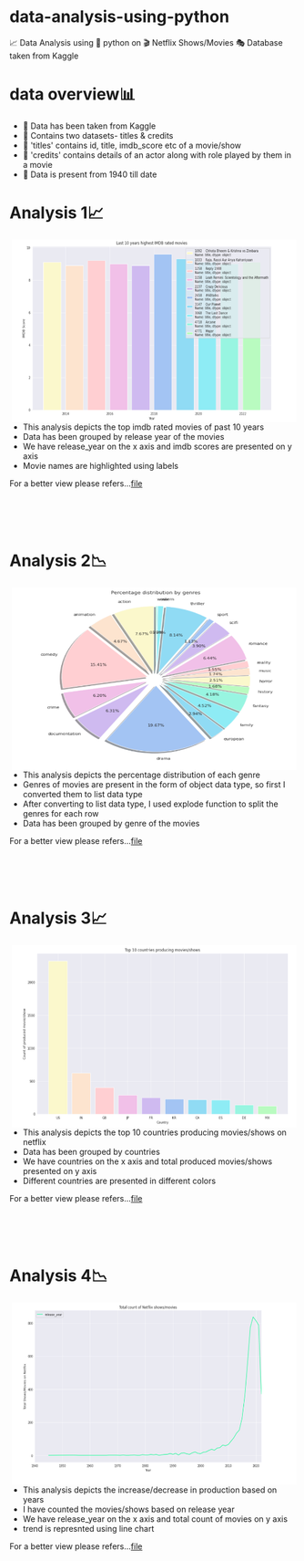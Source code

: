 # data-analysis-using-python
📈 Data Analysis using 🐍 python on 🎬 Netflix Shows/Movies 🎭 Database taken from Kaggle

# data overview📊

- 📌 Data has been taken from Kaggle
- 📌 Contains two datasets- titles & credits
- 📌 'titles' contains id, title, imdb_score etc of a movie/show
- 📌 'credits' contains details of an actor along with role played by them in a movie
- 📌 Data is present from 1940 till date

# Analysis 1📈

 <img align="right" alt="GIF" src="https://github.com/AyuDwi1996/data-analysis-using-python/blob/main/Analysis1.PNG" width="500" height="320" />

-  This analysis depicts the top imdb rated movies of past 10 years
-  Data has been grouped by release year of the movies
-  We have release_year on the x axis and imdb scores are presented on y axis
-  Movie names are highlighted using labels

For a better view please refers...[file](https://github.com/AyuDwi1996/data-analysis-using-python/blob/main/netflix-tv-shows-and-movie.ipynb) 
<br />
<br />
<br />
<br />
<br />
# Analysis 2📉

 <img align="right" alt="GIF" src="https://github.com/AyuDwi1996/data-analysis-using-python/blob/main/Analysis2.PNG" width="500" height="320" />

-  This analysis depicts the percentage distribution of each genre
-  Genres of movies are present in the form of object data type, so first I converted them to list data type
-  After converting to list data type, I used explode function to split the genres for each row
-  Data has been grouped by genre of the movies

For a better view please refers...[file](https://github.com/AyuDwi1996/data-analysis-using-python/blob/main/netflix-tv-shows-and-movie.ipynb) 
<br />
<br />
<br />
<br />
<br />
# Analysis 3📈

 <img align="right" alt="GIF" src="https://github.com/AyuDwi1996/data-analysis-using-python/blob/main/Analysis3.PNG" width="500" height="320" />

-  This analysis depicts the top 10 countries producing movies/shows on netflix
-  Data has been grouped by countries
-  We have countries on the x axis and total produced movies/shows presented on y axis
-  Different countries are presented in different colors

For a better view please refers...[file](https://github.com/AyuDwi1996/data-analysis-using-python/blob/main/netflix-tv-shows-and-movie.ipynb) 
<br />
<br />
<br />
<br />
<br />
# Analysis 4📉

 <img align="right" alt="GIF" src="https://github.com/AyuDwi1996/data-analysis-using-python/blob/main/Analysis4.PNG" width="500" height="320" />

-  This analysis depicts the increase/decrease in production based on years
-  I have counted the movies/shows based on release year
-  We have release_year on the x axis and total count of movies on y axis
-  trend is represnted using line chart

For a better view please refers...[file](https://github.com/AyuDwi1996/data-analysis-using-python/blob/main/netflix-tv-shows-and-movie.ipynb) 
<br />
<br />
<br />
<br />
<br />
